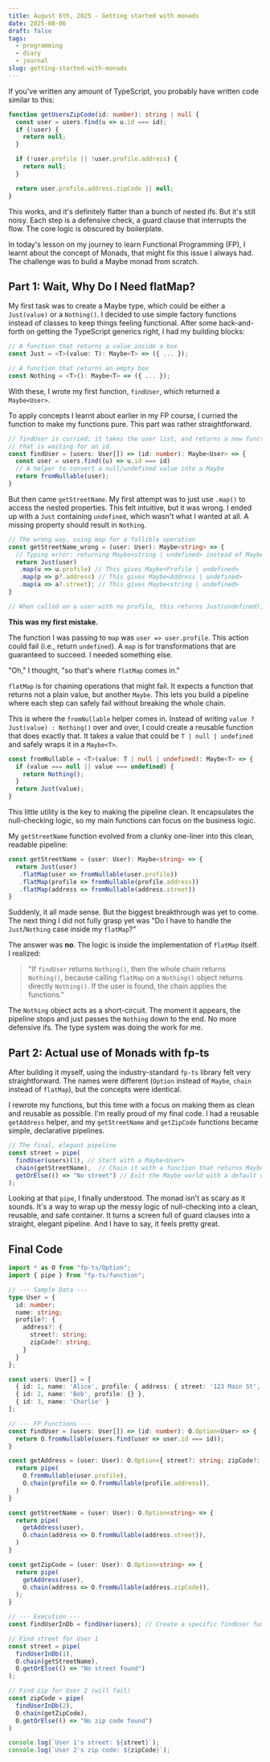 ```yaml
---
title: August 6th, 2025 - Getting started with monads
date: 2025-08-06
draft: false
tags:
  - programming
  - diary
  - journal
slug: getting-started-with-monads
---
```


If you've written any amount of TypeScript, you probably have written code similar to this:

```typescript
function getUsersZipCode(id: number): string | null {
  const user = users.find(u => u.id === id);
  if (!user) {
    return null;
  }

  if (!user.profile || !user.profile.address) {
    return null;
  }

  return user.profile.address.zipCode || null;
}
```

This works, and it's definitely flatter than a bunch of nested ifs. But it's still noisy. Each step is a defensive check, a guard clause that interrupts the flow. The core logic is obscured by boilerplate.

In today's lesson on my journey to learn Functional Programming (FP), I learnt about the concept of Monads, that might fix this issue I always had. The challenge was to build a Maybe monad from scratch.

## Part 1: Wait, Why Do I Need flatMap?

My first task was to create a Maybe type, which could be either a `Just(value)` or a `Nothing()`. I decided to use simple factory functions instead of classes to keep things feeling functional. After some back-and-forth on getting the TypeScript generics right, I had my building blocks:

```typescript
// A function that returns a value inside a box
const Just = <T>(value: T): Maybe<T> => ({ ... });

// A function that returns an empty box
const Nothing = <T>(): Maybe<T> => ({ ... });
```

With these, I wrote my first function, `findUser`, which returned a `Maybe<User>`.

To apply concepts I learnt about earlier in my FP course, I curried the function to make my functions pure. This part was rather straightforward.

```typescript
// findUser is curried: it takes the user list, and returns a new function
// that is waiting for an id.
const findUser = (users: User[]) => (id: number): Maybe<User> => {
  const user = users.find((u) => u.id === id)
  // A helper to convert a null/undefined value into a Maybe
  return fromNullable(user);
}
```

But then came `getStreetName`. My first attempt was to just use `.map()` to access the nested properties. This felt intuitive, but it was wrong. I ended up with a `Just` containing `undefined`, which wasn't what I wanted at all. A missing property should result in `Nothing`.

```typescript
// The wrong way, using map for a fallible operation
const getStreetName_wrong = (user: User): Maybe<string> => {
  // Typing error: returning Maybe<string | undefined> instead of Maybe<string>
  return Just(user)
   .map(u => u.profile) // This gives Maybe<Profile | undefined>
   .map(p => p?.address) // This gives Maybe<Address | undefined>
   .map(a => a?.street); // This gives Maybe<string | undefined>
}

// When called on a user with no profile, this returns Just(undefined), NOT Nothing()!
```

**This was my first mistake.**

The function I was passing to `map` was `user => user.profile`. This action could fail (i.e., return `undefined`). A `map` is for transformations that are guaranteed to succeed. I needed something else.

"Oh," I thought, "so that's where `flatMap` comes in."

`flatMap` is for chaining operations that might fail. It expects a function that returns not a plain value, but another `Maybe`. This lets you build a pipeline where each step can safely fail without breaking the whole chain.

This is where the `fromNullable` helper comes in. Instead of writing `value ? Just(value) : Nothing()` over and over, I could create a reusable function that does exactly that. It takes a value that could be `T | null | undefined` and safely wraps it in a `Maybe<T>`.

```typescript
const fromNullable = <T>(value: T | null | undefined): Maybe<T> => {
  if (value === null || value === undefined) {
    return Nothing();
  }
  return Just(value);
}
```

This little utility is the key to making the pipeline clean. It encapsulates the null-checking logic, so my main functions can focus on the business logic.

My `getStreetName` function evolved from a clunky one-liner into this clean, readable pipeline:

```typescript
const getStreetName = (user: User): Maybe<string> => {
  return Just(user)
   .flatMap(user => fromNullable(user.profile))
   .flatMap(profile => fromNullable(profile.address))
   .flatMap(address => fromNullable(address.street))
}
```

Suddenly, it all made sense. But the biggest breakthrough was yet to come. The next thing I did not fully grasp yet was "Do I have to handle the `Just`/`Nothing` case inside my `flatMap`?"

The answer was **no**. The logic is inside the implementation of `flatMap` itself. I realized:

> "If `findUser` returns `Nothing()`, then the whole chain returns `Nothing()`, because calling `flatMap` on a `Nothing()` object returns directly `Nothing()`. If the user is found, the chain applies the functions."

The `Nothing` object acts as a short-circuit. The moment it appears, the pipeline stops and just passes the `Nothing` down to the end. No more defensive ifs. The type system was doing the work for me.

## Part 2: Actual use of Monads with fp-ts

After building it myself, using the industry-standard `fp-ts` library felt very straightforward. The names were different (`Option` instead of `Maybe`, `chain` instead of `flatMap`), but the concepts were identical.

I rewrote my functions, but this time with a focus on making them as clean and reusable as possible. I'm really proud of my final code. I had a reusable `getAddress` helper, and my `getStreetName` and `getZipCode` functions became simple, declarative pipelines.

```typescript
// The final, elegant pipeline
const street = pipe(
  findUser(users)(1), // Start with a Maybe<User>
  chain(getStreetName),  // Chain it with a function that returns Maybe<string>
  getOrElse(() => "No street") // Exit the Maybe world with a default value
);
```

Looking at that `pipe`, I finally understood. The monad isn't as scary as it sounds. It's a way to wrap up the messy logic of null-checking into a clean, reusable, and safe container. It turns a screen full of guard clauses into a straight, elegant pipeline. And I have to say, it feels pretty great.

## Final Code

```typescript
import * as O from "fp-ts/Option";
import { pipe } from "fp-ts/function";

// --- Sample Data ---
type User = {
  id: number;
  name: string;
  profile?: {
    address?: {
      street?: string;
      zipCode?: string;
    }
  }
};

const users: User[] = [
  { id: 1, name: 'Alice', profile: { address: { street: '123 Main St', zipCode: '10001' } } },
  { id: 2, name: 'Bob', profile: {} },
  { id: 3, name: 'Charlie' }
];

// --- FP Functions ---
const findUser = (users: User[]) => (id: number): O.Option<User> => {
  return O.fromNullable(users.find(user => user.id === id));
}

const getAddress = (user: User): O.Option<{ street?: string; zipCode?: string; }> => {
  return pipe(
    O.fromNullable(user.profile),
    O.chain(profile => O.fromNullable(profile.address)),
  )
}

const getStreetName = (user: User): O.Option<string> => {
  return pipe(
    getAddress(user),
    O.chain(address => O.fromNullable(address.street)),
  )
}

const getZipCode = (user: User): O.Option<string> => {
  return pipe(
    getAddress(user),
    O.chain(address => O.fromNullable(address.zipCode)),
  );
}

// --- Execution ---
const findUserInDb = findUser(users); // Create a specific findUser function for our db

// Find street for User 1
const street = pipe(
  findUserInDb(1),
  O.chain(getStreetName),
  O.getOrElse(() => "No street found")
);

// Find zip for User 2 (will fail)
const zipCode = pipe(
  findUserInDb(2),
  O.chain(getZipCode),
  O.getOrElse(() => "No zip code found")
)

console.log(`User 1's street: ${street}`);
console.log(`User 2's zip code: ${zipCode}`);
```